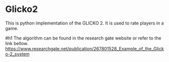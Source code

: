 # Glicko2
This is python implementation of the GLICKO 2. It is used to rate players in a game.

#h1 The algorithm can be found in the research gate website or refer to the link bellow.
<br/>
https://www.researchgate.net/publication/267801528_Example_of_the_Glicko-2_system
